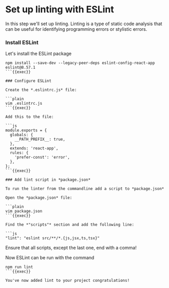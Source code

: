 # Set up linting with ESLint 

In this step we'll set up linting. Linting is a type of static code analysis that can be useful for identifying programming errors or stylistic errors. 

### Install ESLint 

Let's install the ESLint package

```plain
npm install --save-dev --legacy-peer-deps eslint-config-react-app eslint@8.57.1
```{{exec}}

### Configure ESLint

Create the *.eslintrc.js* file:

```plain
vim .eslintrc.js
```{{exec}}

Add this to the file:

```js
module.exports = {
  globals: {
    __PATH_PREFIX__: true,
  },
  extends: 'react-app',
  rules: {
    'prefer-const': 'error',
  },
};
```{{exec}}

### Add lint script in *package.json*

To run the linter from the commandline add a script to *package.json*

Open the *package.json* file:

```plain
vim package.json
```{{exec}}

Find the *"scripts"* section and add the following line:

```js
"lint": "eslint src/**/*.{js,jsx,ts,tsx}"
```

Ensure that all scripts, except the last one, end with a comma!

Now ESLint can be run with the command

```plain
npm run lint
```{{exec}}

You've now added lint to your project congratulations!